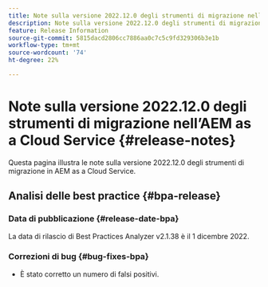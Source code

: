 ```yaml
---
title: Note sulla versione 2022.12.0 degli strumenti di migrazione nell’AEM as a Cloud Service
description: Note sulla versione 2022.12.0 degli strumenti di migrazione nell’AEM as a Cloud Service
feature: Release Information
source-git-commit: 5815dacd2806cc7886aa0c7c5c9fd329306b3e1b
workflow-type: tm+mt
source-wordcount: '74'
ht-degree: 22%

---
```


# Note sulla versione 2022.12.0 degli strumenti di migrazione nell’AEM as a Cloud Service {#release-notes}

Questa pagina illustra le note sulla versione 2022.12.0 degli strumenti di migrazione in AEM as a Cloud Service.

## Analisi delle best practice {#bpa-release}

### Data di pubblicazione {#release-date-bpa}

La data di rilascio di Best Practices Analyzer v2.1.38 è il 1 dicembre 2022.

### Correzioni di bug {#bug-fixes-bpa}

* È stato corretto un numero di falsi positivi.

